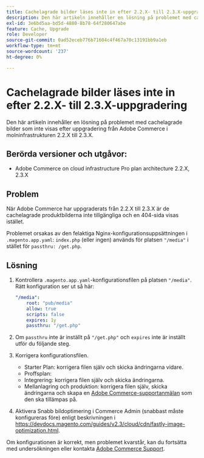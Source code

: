 ```yaml
---
title: Cachelagrade bilder läses inte in efter 2.2.X- till 2.3.X-uppgradering
description: Den här artikeln innehåller en lösning på problemet med cachelagrade bilder som inte visas efter uppgradering från Adobe Commerce i molninfrastrukturen 2.2.X till 2.3.X.
exl-id: 3e6bd5aa-bd5d-4880-8b78-64f280647abe
feature: Cache, Upgrade
role: Developer
source-git-commit: 0ad52eceb776b71604c4f467a70c13191bb9a1eb
workflow-type: tm+mt
source-wordcount: '237'
ht-degree: 0%

---
```


# Cachelagrade bilder läses inte in efter 2.2.X- till 2.3.X-uppgradering

Den här artikeln innehåller en lösning på problemet med cachelagrade bilder som inte visas efter uppgradering från Adobe Commerce i molninfrastrukturen 2.2.X till 2.3.X.

## Berörda versioner och utgåvor:

* Adobe Commerce on cloud infrastructure Pro plan architecture 2.2.X, 2.3.X

## Problem

När Adobe Commerce har uppgraderats från 2.2.X till 2.3.X är de cachelagrade produktbilderna inte tillgängliga och en 404-sida visas istället.

Problemet orsakas av den felaktiga Nginx-konfigurationsuppsättningen i `.magento.app.yaml`: `index.php` (eller ingen) används för platsen `"/media"` i stället för `passthru: /get.php`.

## Lösning

1. Kontrollera `.magento.app.yaml`-konfigurationsfilen på platsen `"/media"`. Rätt konfiguration ser ut så här:

   ```yaml
   "/media":
       root: "pub/media"
       allow: true
       scripts: false
       expires: 1y
       passthru: "/get.php"
   ```

1. Om `passthru` inte är inställt på `"/get.php"` och `expires` inte är inställt utför du följande steg.
1. Korrigera konfigurationsfilen.
   * Starter Plan: korrigera filen själv och skicka ändringarna vidare.
   * Proffsplan:
   * Integrering: korrigera filen själv och skicka ändringarna.
   * Mellanlagring och produktion: korrigera filen själv, skicka ändringarna och skapa en [Adobe Commerce-supportanmälan](/help/help-center-guide/help-center/magento-help-center-user-guide.md#submit-ticket) som den ska tillämpas på.

1. Aktivera Snabb bildoptimering i Commerce Admin (snabbast måste konfigureras före) enligt beskrivningen i <https://devdocs.magento.com/guides/v2.3/cloud/cdn/fastly-image-optimization.html>.

Om konfigurationen är korrekt, men problemet kvarstår, kan du fortsätta med undersökningen eller kontakta [Adobe Commerce Support](/help/help-center-guide/help-center/magento-help-center-user-guide.md#submit-ticket).
